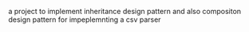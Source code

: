 a project to implement inheritance design pattern
and also compositon design pattern for impeplemnting a csv parser
